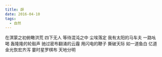 ```yaml
---
title: 辟
date: 2016-04-10
tags:
  - 自然
---
```


在溟蒙之初俯瞰洪荒
四下无人
等待混沌之中
尘埃落定<!--more-->
我有太阳的马车夫
一路吆喝
轰隆隆的轮毂声
驰过密布翻涌的云霾
用闪电的鞭子
撕破天际
如一道鱼白
亿道金光恢宏齐泻
霎时星罗棋布
天地分明
